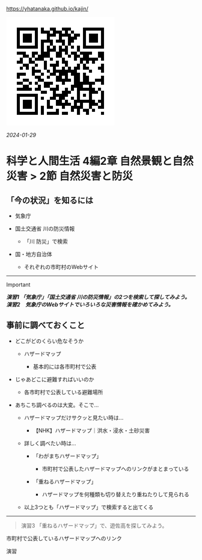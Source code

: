 https://yhatanaka.github.io/kajin/

<img src="QR_343148.png" title="" alt="QR_343148.png" data-align="right">

*2024-01-29*

# 科学と人間生活 4編2章 自然景観と自然災害 > 2節 自然災害と防災



## 「今の状況」を知るには

- 気象庁

- 国土交通省  川の防災情報
  
  - 「川  防災」で検索

- 国・地方自治体
  
  - それぞれの市町村のWebサイト

---

> [!IMPORTANT]
>  ***演習1 「気象庁」「国土交通省  川の防災情報」の2つを検索して探してみよう。***
>  ***演習2　気象庁のWebサイトでいろいろな災害情報を確かめてみよう。***



## 事前に調べておくこと

- どこがどのくらい危なそうか
  
  - ハザードマップ
    
    - 基本的には各市町村で公表

- じゃあどこに避難すればいいのか
  
  - 各市町村で公表している避難場所

- あちこち調べるのは大変。そこで…
  
  - ハザードマップだけサクッと見たい時は…
    
    - 【NHK】ハザードマップ｜洪水・浸水・土砂災害
  
  - 詳しく調べたい時は…
    
    - 「わがまちハザードマップ」
      
      - 市町村で公表したハザードマップへのリンクがまとまっている
    
    - 「重ねるハザードマップ」
      
      - ハザードマップを何種類も切り替えたり重ねたりして見られる
  
  - 以上3つとも「ハザードマップ」で検索すると出てくる

---

> 演習3 「重ねるハザードマップ」で、遊佐高を探してみよう。



市町村で公表しているハザードマップへのリンク

演習
